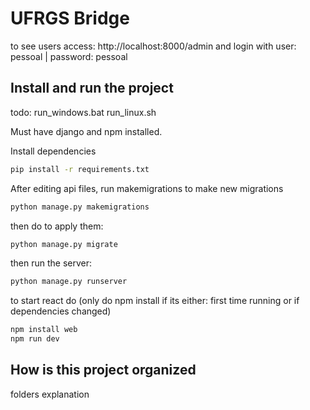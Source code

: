 # UFRGS Bridge

to see users access: http://localhost:8000/admin and login with user: pessoal | password: pessoal

## Install and run the project

todo: 
run_windows.bat
run_linux.sh

Must have django and npm installed.

Install dependencies
```bash
pip install -r requirements.txt
```

After editing api files, run makemigrations to make new migrations

```bash
python manage.py makemigrations
```
then do to apply them:
```bash
python manage.py migrate
```
then run the server:
```bash
python manage.py runserver
```

to start react do (only do npm install if its either: first time running or if dependencies changed)
```bash
npm install web
npm run dev
```

## How is this project organized

folders explanation

